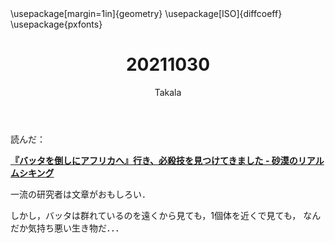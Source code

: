 ﻿---
title: 20211030
yesterday: 20211029
tomorrow: 20211031
days: 673
author: Takala
header-includes:
  - \usepackage[margin=1in]{geometry}
  - \usepackage[ISO]{diffcoeff}
  - \usepackage{pxfonts}
---



読んだ：

**[『バッタを倒しにアフリカへ』行き、必殺技を見つけてきました - 砂漠のリアルムシキング](https://otokomaeno.hatenablog.com/entry/2021/10/30/170343)**


一流の研究者は文章がおもしろい．

しかし，バッタは群れているのを遠くから見ても，1個体を近くで見ても，
なんだか気持ち悪い生き物だ．．．



